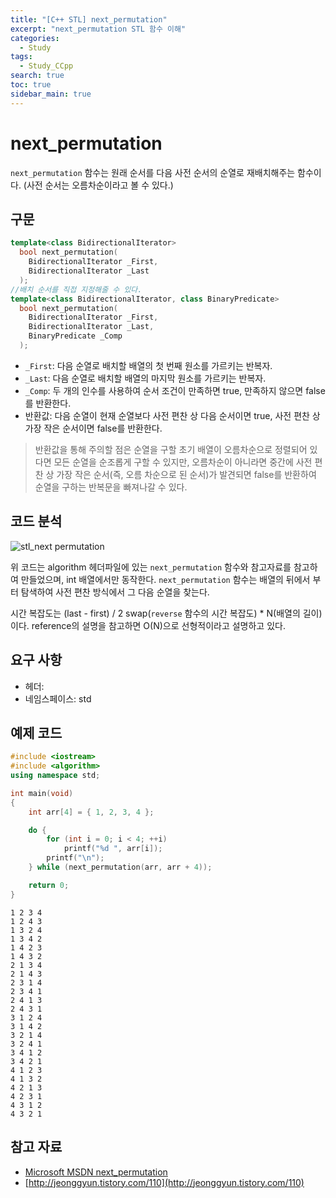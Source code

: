 ```yaml
---
title: "[C++ STL] next_permutation"
excerpt: "next_permutation STL 함수 이해"
categories:
  - Study
tags:
  - Study_CCpp
search: true
toc: true
sidebar_main: true
---
```


# next_permutation
```next_permutation``` 함수는 원래 순서를 다음 사전 순서의 순열로 재배치해주는 함수이다. (사전 순서는 오름차순이라고 볼 수 있다.)

## 구문

```cpp
template<class BidirectionalIterator>
  bool next_permutation(
    BidirectionalIterator _First,
    BidirectionalIterator _Last
  );
//배치 순서를 직접 지정해줄 수 있다.
template<class BidirectionalIterator, class BinaryPredicate>
  bool next_permutation(
    BidirectionalIterator _First,
    BidirectionalIterator _Last,
    BinaryPredicate _Comp
  );
```

- ```_First```: 다음 순열로 배치할 배열의 첫 번째 원소를 가르키는 반복자.
- ```_Last```: 다음 순열로 배치할 배열의 마지막 원소를 가르키는 반복자.
- ```_Comp```: 두 개의 인수를 사용하여 순서 조건이 만족하면 true, 만족하지 않으면 false를 반환한다.
- 반환값: 다음 순열이 현재 순열보다 사전 편찬 상 다음 순서이면 true, 사전 편찬 상 가장 작은 순서이면 false를 반환한다.
> 반환값을 통해 주의할 점은 순열을 구할 초기 배열이 오름차순으로 정렬되어 있다면 모든 순열을 순조롭게 구할 수 있지만, 오름차순이 아니라면 중간에 사전 편찬 상 가장 작은 순서(즉, 오름 차순으로 된 순서)가 발견되면 false를 반환하여 순열을 구하는 반복문을 빠져나갈 수 있다.

## 코드 분석

![stl_next permutation](https://user-images.githubusercontent.com/34755287/48662100-2c245880-eac0-11e8-9216-ad1b3790e89a.jpg)

위 코드는 algorithm 헤더파일에 있는 ```next_permutation``` 함수와 참고자료를 참고하여 만들었으며, int 배열에서만 동작한다. ```next_permutation``` 함수는 배열의 뒤에서 부터 탐색하여 사전 편찬 방식에서 그 다음 순열을 찾는다.

시간 복잡도는 (last - first) / 2 swap(```reverse``` 함수의 시간 복잡도) * N(배열의 길이)이다. reference의 설명을 참고하면 O(N)으로 선형적이라고 설명하고 있다.

## 요구 사항
- 헤더: <algorithm>
- 네임스페이스: std

## 예제 코드

```cpp
#include <iostream>
#include <algorithm>
using namespace std;

int main(void)
{
	int arr[4] = { 1, 2, 3, 4 };

	do {
		for (int i = 0; i < 4; ++i)
			printf("%d ", arr[i]);
		printf("\n");
	} while (next_permutation(arr, arr + 4));

	return 0;
}
```

```
1 2 3 4
1 2 4 3
1 3 2 4
1 3 4 2
1 4 2 3
1 4 3 2
2 1 3 4
2 1 4 3
2 3 1 4
2 3 4 1
2 4 1 3
2 4 3 1
3 1 2 4
3 1 4 2
3 2 1 4
3 2 4 1
3 4 1 2
3 4 2 1
4 1 2 3
4 1 3 2
4 2 1 3
4 2 3 1
4 3 1 2
4 3 2 1
```

## 참고 자료
- [Microsoft MSDN next_permutation](https://msdn.microsoft.com/ko-kr/library/e7d3xas6.aspx)
- [http://jeonggyun.tistory.com/110](http://jeonggyun.tistory.com/110)
